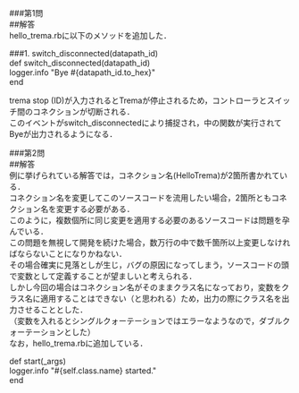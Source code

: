 ###第1問  
##解答  
hello_trema.rbに以下のメソッドを追加した．  

###1. switch_disconnected(datapath_id)  
def switch_disconnected(datapath_id)  
	logger.info "Bye #{datapath_id.to_hex}"  
end
	
trema stop (ID)が入力されるとTremaが停止されるため，コントローラとスイッチ間のコネクションが切断される．  
このイベントがswitch_disconnectedにより捕捉され，中の関数が実行されてByeが出力されるようになる．  

###第2問  
##解答  
例に挙げられている解答では，コネクション名(HelloTrema)が2箇所書かれている．  
コネクション名を変更してこのソースコードを流用したい場合，2箇所ともコネクション名を変更する必要がある．  
このように，複数個所に同じ変更を適用する必要のあるソースコードは問題を孕んでいる．  
この問題を無視して開発を続けた場合，数万行の中で数千箇所以上変更しなければならないことになりかねない．  
その場合確実に見落としが生じ，バグの原因になってしまう，ソースコードの頭で変数として定義することが望ましいと考えられる．  
しかし今回の場合はコネクション名がそのままクラス名になっており，変数をクラス名に適用することはできない（と思われる）ため，出力の際にクラス名を出力させることとした．  
（変数を入れるとシングルクォーテーションではエラーなようなので，ダブルクォーテーションとした）  
なお，hello_trema.rbに追加している．  

def start(_args)  
	logger.info "#{self.class.name} started."  
end  
